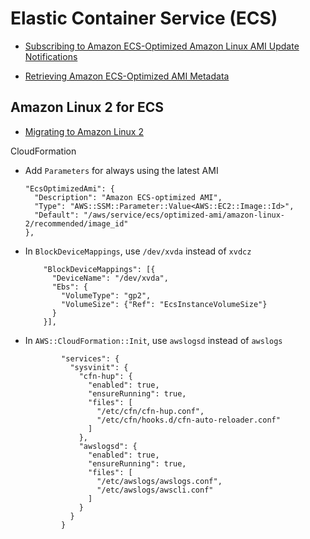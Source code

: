 # Elastic Container Service (ECS)

- [Subscribing to Amazon ECS-Optimized Amazon Linux AMI Update Notifications](
  https://docs.aws.amazon.com/AmazonECS/latest/developerguide/ECS-AMI-SubscribeTopic.html)

- [Retrieving Amazon ECS-Optimized AMI Metadata](
  https://docs.aws.amazon.com/AmazonECS/latest/developerguide/retrieve-ecs-optimized_AMI.html)


## Amazon Linux 2 for ECS

- [Migrating to Amazon Linux 2](https://cloudonaut.io/migrating-to-amazon-linux-2/)

CloudFormation

- Add `Parameters` for always using the latest AMI

    ```
    "EcsOptimizedAmi": {
      "Description": "Amazon ECS-optimized AMI",
      "Type": "AWS::SSM::Parameter::Value<AWS::EC2::Image::Id>",
      "Default": "/aws/service/ecs/optimized-ami/amazon-linux-2/recommended/image_id"
    },

    ```    

- In `BlockDeviceMappings`, use `/dev/xvda` instead of `xvdcz`

    ```
        "BlockDeviceMappings": [{
          "DeviceName": "/dev/xvda",
          "Ebs": {
            "VolumeType": "gp2",
            "VolumeSize": {"Ref": "EcsInstanceVolumeSize"}
          }
        }],
    ```

- In `AWS::CloudFormation::Init`, use `awslogsd` instead of `awslogs`

    ```
            "services": {
              "sysvinit": {
                "cfn-hup": {
                  "enabled": true,
                  "ensureRunning": true,
                  "files": [
                    "/etc/cfn/cfn-hup.conf",
                    "/etc/cfn/hooks.d/cfn-auto-reloader.conf"
                  ]
                },
                "awslogsd": {
                  "enabled": true,
                  "ensureRunning": true,
                  "files": [
                    "/etc/awslogs/awslogs.conf",
                    "/etc/awslogs/awscli.conf"
                  ]
                }
              }
            }
    ```